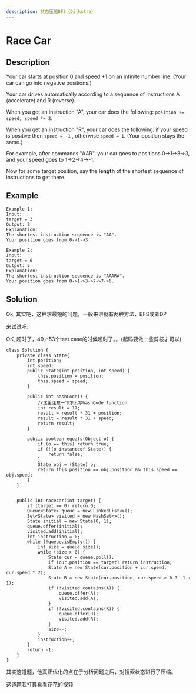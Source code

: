 ```yaml
---
description: 状态压缩BFS（Dijkstra）
---
```


# Race Car

## Description

Your car starts at position 0 and speed +1 on an infinite number line.  \(Your car can go into negative positions.\)

Your car drives automatically according to a sequence of instructions A \(accelerate\) and R \(reverse\).

When you get an instruction "A", your car does the following: `position += speed, speed *= 2`.

When you get an instruction "R", your car does the following: if your speed is positive then `speed = -1` , otherwise `speed = 1`.  \(Your position stays the same.\)

For example, after commands "AAR", your car goes to positions 0-&gt;1-&gt;3-&gt;3, and your speed goes to 1-&gt;2-&gt;4-&gt;-1.

Now for some target position, say the **length** of the shortest sequence of instructions to get there.

## Example

```text
Example 1:
Input: 
target = 3
Output: 2
Explanation: 
The shortest instruction sequence is "AA".
Your position goes from 0->1->3.
```

```text
Example 2:
Input: 
target = 6
Output: 5
Explanation: 
The shortest instruction sequence is "AAARA".
Your position goes from 0->1->3->7->7->6.
```

## Solution

Ok, 其实吧，这种求最短的问题，一般来讲就有两种方法，BFS或者DP

来试试吧:

OK, 超时了，49／53个test case的时候超时了。。\(起码要做一些剪枝才可以\)

```text
class Solution {
    private class State{
        int position;
        int speed;
        public State(int position, int speed) {
            this.position = position;
            this.speed = speed;
        }
        
        public int hashCode() {
            //这里注意一下怎么写hashCode function
            int result = 17;
            result = result * 31 + position;
            result = result * 31 + speed;
            return result;
        }
        
        public boolean equals(Object o) {
            if (o == this) return true;
            if (!(o instanceof State)) {
                return false;
            }
            State obj = (State) o;
            return this.position == obj.position && this.speed == obj.speed;
        }
    }
    
    
    public int racecar(int target) {
        if (target == 0) return 0;
        Queue<State> queue = new LinkedList<>();
        Set<State> visited = new HashSet<>();
        State initial = new State(0, 1);
        queue.offer(initial);
        visited.add(initial);
        int instruction = 0;
        while (!queue.isEmpty()) {
            int size = queue.size();
            while (size > 0) {
                State cur = queue.poll();
                if (cur.position == target) return instruction;
                State A = new State(cur.position + cur.speed, cur.speed * 2);
                State R = new State(cur.position, cur.speed > 0 ? -1 : 1);
                if (!visited.contains(A)) {
                    queue.offer(A);
                    visited.add(A);
                }
                if (!visited.contains(R)) {
                    queue.offer(R);
                    visited.add(R);
                }
                size--;
            }
            instruction++;
        }
        return -1;
    }
}
```

其实这道题，他真正优化的点在于分析问题之后，对搜索状态进行了压缩。

这道题我打算看看花花的视频



